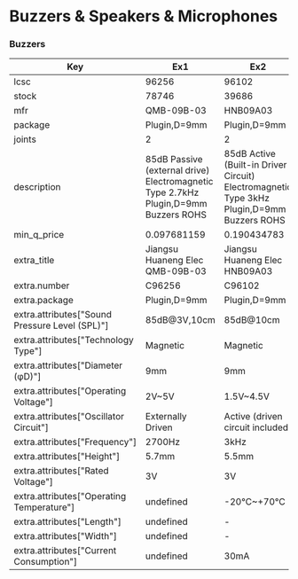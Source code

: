 # Buzzers & Speakers & Microphones

### Buzzers

| Key | Ex1 | Ex2 |
| --- | --- | --- |
| lcsc | 96256 | 96102 |
| stock | 78746 | 39686 |
| mfr | QMB-09B-03 | HNB09A03 |
| package | Plugin,D=9mm | Plugin,D=9mm |
| joints | 2 | 2 |
| description | 85dB Passive (external drive) Electromagnetic Type 2.7kHz Plugin,D=9mm Buzzers ROHS | 85dB Active (Built-in Driver Circuit) Electromagnetic Type 3kHz Plugin,D=9mm Buzzers ROHS |
| min_q_price | 0.097681159 | 0.190434783 |
| extra_title | Jiangsu Huaneng Elec QMB-09B-03 | Jiangsu Huaneng Elec HNB09A03 |
| extra.number | C96256 | C96102 |
| extra.package | Plugin,D=9mm | Plugin,D=9mm |
| extra.attributes["Sound Pressure Level (SPL)"] | 85dB@3V,10cm | 85dB@10cm |
| extra.attributes["Technology Type"] | Magnetic | Magnetic |
| extra.attributes["Diameter (φD)"] | 9mm | 9mm |
| extra.attributes["Operating Voltage"] | 2V~5V | 1.5V~4.5V |
| extra.attributes["Oscillator Circuit"] | Externally Driven | Active (driven circuit included) |
| extra.attributes["Frequency"] | 2700Hz | 3kHz |
| extra.attributes["Height"] | 5.7mm | 5.5mm |
| extra.attributes["Rated Voltage"] | 3V | 3V |
| extra.attributes["Operating Temperature"] | undefined | -20℃~+70℃ |
| extra.attributes["Length"] | undefined | - |
| extra.attributes["Width"] | undefined | - |
| extra.attributes["Current Consumption"] | undefined | 30mA |

